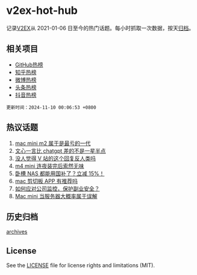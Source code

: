# v2ex-hot-hub

 记录[V2EX](https://www.v2ex.com/)从 2021-01-06 日至今的热门话题。每小时抓取一次数据，按天[归档](archives)。
 
 ## 相关项目

- [GitHub热榜](https://github.com/it985/github-hot-hub)
- [知乎热榜](https://github.com/it985/zhihu-hot-hub)
- [微博热榜](https://github.com/it985/weibo-hot-hub)
- [头条热榜](https://github.com/it985/toutiao-hot-hub)
- [抖音热榜](https://github.com/it985/douyin-hot-hub)


 `更新时间：2024-11-10 00:06:53 +0800`

## 热议话题

1. [mac mini m2 属于是最亏的一代](https://www.v2ex.com/t/1087950)
1. [文心一言比 chatgpt 差的不是一星半点](https://www.v2ex.com/t/1087977)
1. [没人觉得 V 站的这个回复反人类吗](https://www.v2ex.com/t/1087941)
1. [m4 mini 连夜装完后索然无味](https://www.v2ex.com/t/1087965)
1. [卧槽 NAS 都能用国补了？立减 15%！](https://www.v2ex.com/t/1087913)
1. [mac 剪切板 APP 有推荐吗](https://www.v2ex.com/t/1087989)
1. [如何应对公司监控，保护副业安全？](https://www.v2ex.com/t/1087932)
1. [Mac mini 当服务器大概率属于误解](https://www.v2ex.com/t/1087940)

## 历史归档

[archives](archives)

## License

See the [LICENSE](LICENSE) file for license rights and limitations (MIT).
